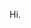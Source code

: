 <!DOCTYPE html>
<html lang="en">
	<head>
		<meta charset="utf-8">
		<meta http-equiv="X-UA-Compatible" content="IE=edge">
		<meta name="viewport" content="width=device-width, initial-scale=1">
		<title>Welcome!</title>
		<link rel="stylesheet" href="bootstrap/dist/css/bootstrap.min.css" />
    <script src="https://ajax.googleapis.com/ajax/libs/jquery/3.3.1/jquery.min.js"></script>
		<script src="bootstrap/dist/js/bootstrap.min.js"></script>
	</head>
	<body>
		<p>Hi.</p>
	</body>
</html>
